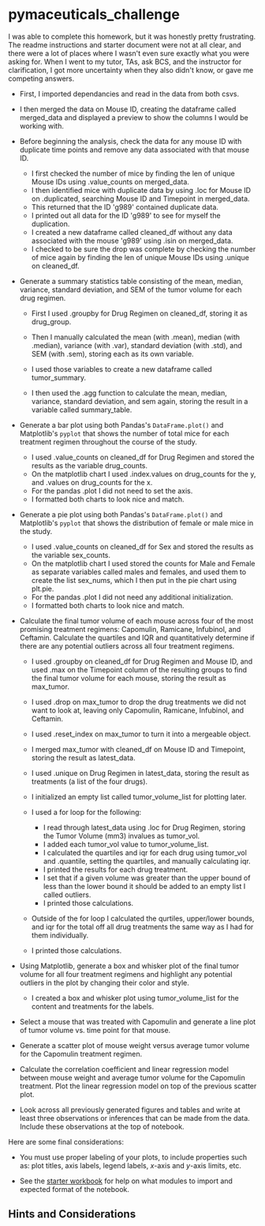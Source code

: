 # pymaceuticals_challenge

 I was able to complete this homework, but it was honestly pretty frustrating. The readme instructions and starter document were not at all clear, and there were a lot of places where I wasn't even sure exactly what you were asking for. When I went to my tutor, TAs, ask BCS, and the instructor for clarification, I got more uncertainty when they also didn't know, or gave me competing answers.

  - First, I imported dependancies and read in the data from both csvs.

  - I then merged the data on Mouse ID, creating the dataframe called merged_data and displayed a preview to show the columns I would be working with.



* Before beginning the analysis, check the data for any mouse ID with duplicate time points and remove any data associated with that mouse ID.

  - I first checked the number of mice by finding the len of unique Mouse IDs using .value_counts on merged_data.
  - I then identified mice with duplicate data by using .loc for Mouse ID on .duplicated, searching  Mouse ID and Timepoint in merged_data. 
  - This returned that the ID 'g989' contained duplicate data.
  - I printed out all data for the ID 'g989' to see for myself the duplication.
  - I created a new dataframe called cleaned_df without any data associated with the mouse 'g989' using .isin on merged_data. 
  - I checked to be sure the drop was complete by checking the number of mice again by finding the len of unique Mouse IDs using .unique on cleaned_df.



* Generate a summary statistics table consisting of the mean, median, variance, standard deviation, and SEM of the tumor volume for each drug regimen.

  - First I used .groupby for Drug Regimen on cleaned_df, storing it as drug_group.

  - Then I manually calculated the mean (with .mean), median (with .median), variance (with .var), standard deviation (with .std), and SEM (with .sem), storing each as its own variable.
  - I used those variables to create a new dataframe called tumor_summary.

  - I then used the .agg function to calculate the mean, median, variance, standard deviation, and sem again, storing the result in a variable called summary_table. 



* Generate a bar plot using both Pandas's `DataFrame.plot()` and Matplotlib's `pyplot` that shows  the number of total mice for each treatment regimen throughout the course of the study.

  - I used .value_counts on cleaned_df for Drug Regimen and stored the results as the variable drug_counts.
  - On the matplotlib chart I used .index.values on drug_counts for the y, and .values on drug_counts for the x.
  - For the pandas .plot I did not need to set the axis. 
  - I formatted both charts to look nice and match.



* Generate a pie plot using both Pandas's `DataFrame.plot()` and Matplotlib's `pyplot` that shows the distribution of female or male mice in the study.

  - I used .value_counts on cleaned_df for Sex and stored the results as the variable sex_counts.
  - On the matplotlib chart I used stored the counts for Male and Female as separate variables called males and females, and used them to create the list sex_nums, which I then put in the pie chart using plt.pie.
  - For the pandas .plot I did not need any additional initialization. 
  - I formatted both charts to look nice and match.



* Calculate the final tumor volume of each mouse across four of the most promising treatment regimens: Capomulin, Ramicane, Infubinol, and Ceftamin. Calculate the quartiles and IQR and quantitatively determine if there are any potential outliers across all four treatment regimens.

  - I used .groupby on cleaned_df for Drug Regimen and Mouse ID, and used .max on the Timepoint column of the resulting groups to find the final tumor volume for each mouse, storing the result as max_tumor.
  - I used .drop on max_tumor to drop the drug treatments we did not want to look at, leaving only Capomulin, Ramicane, Infubinol, and Ceftamin.
  - I used .reset_index on max_tumor to turn it into a mergeable object.
  - I merged max_tumor with cleaned_df on Mouse ID and Timepoint, storing the result as latest_data.

  - I used .unique on Drug Regimen in latest_data, storing the result as treatments (a list of the four drugs).
  - I initialized an empty list called tumor_volume_list for plotting later.

  - I used a for loop for the following:
      - I read through latest_data using .loc for Drug Regimen, storing the Tumor Volume (mm3) invalues as tumor_vol.
      - I added each tumor_vol value to tumor_volume_list.
      - I calculated the quartiles and iqr for each drug using tumor_vol and .quantile, setting the quartiles, and manually calculating iqr.
      - I printed the results for each drug treatment.
      - I set that if a given volume was greater than the upper bound of less than the lower bound it should be added to an empty list I called outliers. 
      - I printed those calculations. 

  - Outside of the for loop I calculated the qurtiles, upper/lower bounds, and iqr for the total off all drug treatments the same way as I had for them individually. 
  - I printed those calculations.

  
* Using Matplotlib, generate a box and whisker plot of the final tumor volume for all four treatment regimens and highlight any potential outliers in the plot by changing their color and style.
  - I created a box and whisker plot using tumor_volume_list for the content and treatments for the labels.



* Select a mouse that was treated with Capomulin and generate a line plot of tumor volume vs. time point for that mouse.

* Generate a scatter plot of mouse weight versus average tumor volume for the Capomulin treatment regimen.

* Calculate the correlation coefficient and linear regression model between mouse weight and average tumor volume for the Capomulin treatment. Plot the linear regression model on top of the previous scatter plot.

* Look across all previously generated figures and tables and write at least three observations or inferences that can be made from the data. Include these observations at the top of notebook.

Here are some final considerations:

* You must use proper labeling of your plots, to include properties such as: plot titles, axis labels, legend labels, _x_-axis and _y_-axis limits, etc.

* See the [starter workbook](Pymaceuticals/pymaceuticals_starter.ipynb) for help on what modules to import and expected format of the notebook.

## Hints and Considerations